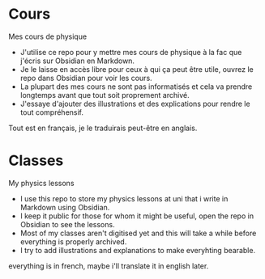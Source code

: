 # Cours
Mes cours de physique

- J'utilise ce repo pour y mettre mes cours de physique à la fac que j'écris sur Obsidian en Markdown.
- Je le laisse en accès libre pour ceux à qui ça peut être utile, ouvrez le repo dans Obsidian pour voir les cours.
- La plupart des mes cours ne sont pas informatisés et cela va prendre longtemps avant que tout soit proprement archivé.
- J'essaye d'ajouter des illustrations et des explications pour rendre le tout compréhensif.

Tout est en français, je le traduirais peut-être en anglais.

# Classes
My physics lessons

- I use this repo to store my physics lessons at uni that i write in Markdown using Obsidian.
- I keep it public for those for whom it might be useful, open the repo in Obsidian to see the lessons.
- Most of my classes aren't digitised yet and this will take a while before everything is properly archived.
- I try to add illustrations and explanations to make everyhting bearable.

everything is in french, maybe i'll translate it in english later.